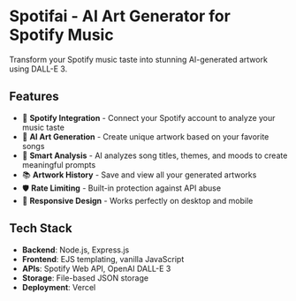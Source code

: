 # Spotifai - AI Art Generator for Spotify Music

Transform your Spotify music taste into stunning AI-generated artwork using DALL-E 3.

## Features

- 🎵 **Spotify Integration** - Connect your Spotify account to analyze your music taste
- 🎨 **AI Art Generation** - Create unique artwork based on your favorite songs
- 🧠 **Smart Analysis** - AI analyzes song titles, themes, and moods to create meaningful prompts
- 📚 **Artwork History** - Save and view all your generated artworks
- 🛡️ **Rate Limiting** - Built-in protection against API abuse
- 📱 **Responsive Design** - Works perfectly on desktop and mobile

## Tech Stack

- **Backend**: Node.js, Express.js
- **Frontend**: EJS templating, vanilla JavaScript
- **APIs**: Spotify Web API, OpenAI DALL-E 3
- **Storage**: File-based JSON storage
- **Deployment**: Vercel
